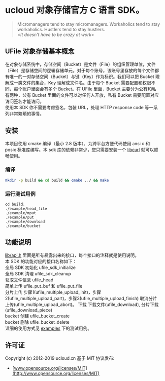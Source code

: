 # ucloud 对象存储官方 C 语言 SDK。
> Micromanagers tend to stay micromanagers. Workaholics tend to stay workaholics. Hustlers tend to stay hustlers.   
> <*It doesn't have to be crazy at work*>

## UFile 对象存储基本概念
在对象存储系统中，存储空间（Bucket）是文件（File）的组织管理单位，文件（File）是存储空间的逻辑存储单元。对于每个账号，该账号里存放的每个文件都有唯一的一对存储空间（Bucket）与键（Key）作为标识。我们可以把 Bucket 理解成一类文件的集合，Key 理解成文件名。由于每个 Bucket 需要配置和权限不同，每个账户里面会有多个 Bucket。在 UFile 里面，Bucket 主要分为公有和私有两种，公有 Bucket 里面的文件可以对任何人开放，私有 Bucket 需要配置对应访问签名才能访问。  
使用本 SDK 你不需要考虑签名，包装 URL，处理 HTTP response code 等一系列非常繁琐的事情。

## 安装
本项目使用 cmake 编译（最小 2.8 版本），为跨平台方便代码使用 ansi c 和 posix 标准库编写。本 sdk 库的依赖非常少，您只需要安装一个 [libcurl](https://curl.haxx.se/) 就可以顺畅使用。

### 编译
```bash
mkdir -p build && cd build && cmake ../ && make
```

### 运行测试用例
```
cd build;
./example/head_file
./example/mput
./example/put
./example/download
./example/bucket
```

## 功能说明
[lib/api.h](https://github.com/ufilesdk-dev/ufile-csdk/blob/master/lib/api.h) 里面是所有暴露出来的接口，每个接口的注释就是使用说明。  
本 SDK 的功能对应的接口名称如下：  
全局 SDK 初始化 ufile_sdk_initialize   
全局 SDK 清理 ufile_sdk_cleanup   
获取文件信息 ufile_head   
简单上传 ufile_put_buf 和 ufile_put_file  
分片上传 步骤1(ufile_multiple_upload_init)，步骤2(ufile_multiple_upload_part)，步骤3(ufile_multiple_upload_finish) 取消分片上传(ufile_multiple_upload_abort)。
下载 下载文件(ufile_download), 分片下载(ufile_download_piece)  
bucket 创建 ufile_bucket_create  
bucket 删除 ufile_bucket_delete  
详细的使用方式见 [examples](https://github.com/ufilesdk-dev/ufile-csdk/tree/master/examples) 下的测试用例。

## 许可证
Copyright (c) 2012-2019 ucloud.cn
基于 MIT 协议发布:
* [www.opensource.org/licenses/MIT](http://www.opensource.org/licenses/MIT)